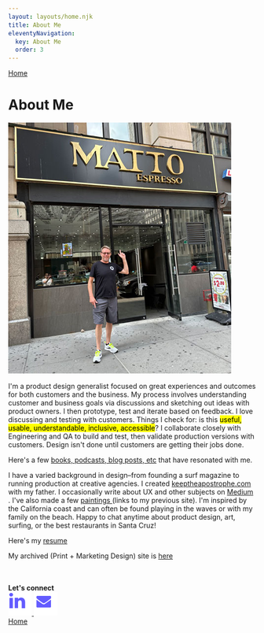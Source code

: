 ```yaml
---
layout: layouts/home.njk
title: About Me
eleventyNavigation:
  key: About Me
  order: 3
---
```


<!-- <a href="/" class="arrows">
HOME</a> / -->

<div class="bottom-arrows"><a href="/">Home</a></div>

# About Me

<img class="profile2" src="/img/matto-me-in-nyc.jpg">

<p>I'm a product design generalist focused on great experiences and outcomes for both customers and the business. My process involves understanding customer and business goals via discussions and sketching out ideas with product owners. I then prototype, test and iterate based on feedback. I love discussing and testing with customers. Things I check for: is this <mark>useful, usable, understandable, inclusive, accessible</mark>? I collaborate closely with Engineering and QA to build and test, then validate production versions with customers. Design isn't done until customers are getting their jobs done.
</p>
<p>Here's a few <a href="inspo">books, podcasts, blog posts, etc</a> that have resonated with me.
<p>
I have a varied background in design–from founding a surf magazine to running production at creative agencies. I created <a href="https://keeptheapostrophe.com" target="_blank">keeptheapostrophe.com  <i class="fas fa-external-link-alt"></i></a> with my father. I occasionally write about UX and other subjects on <a href="https://medium.com/@mattosurf" target="_blank">Medium  <i class="fas fa-external-link-alt"></i></a>. I've also made a few <a href="https://olearystudios.com" target="_blank">paintings  <i class="fas fa-external-link-alt"></i></a> (links to my previous site). I'm inspired by the California coast and can often be found playing in the waves or with my family on the beach. Happy to chat anytime about product design, art, surfing, or the best restaurants in Santa Cruz!
    </p>
Here's my <a href="/img/MatthewOLeary-SeniorProductDesigner.pdf">resume</a>
</br>
<p>My archived (Print + Marketing Design) site is <a href="https://mattoleary-archived.netlify.app/">here</a></p>
</br>
<br>
<strong>Let's connect</strong></br>
<div class="connect">
<a href="https://www.linkedin.com/in/matt-oleary/"><img src="/img/linkedin.svg" alt="linkedin logo">
<a href="mailto:mattosurf@gmail.com"><img src="/img/mail.svg" alt="mail icon"></a>
</div>


<div class="bottom-nav"><a href="/">Home</a>
</div>
